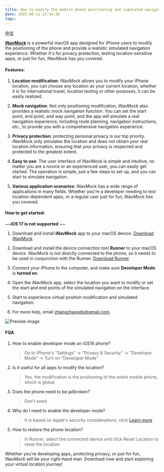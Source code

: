 ```yaml
---
title: How to modify the mobile phone positioning and simulated navigation on the iPhone?
date: 2023-08-11 23:34:28
tags:
---
```


[中文](https://zhangzhaopds.cn/blogs/2023/08/11/LocationSimulator/)

**[iNavMock](https://apps.apple.com/app/id6459020120)** is a powerful macOS app designed for iPhone users to modify the positioning of the phone and provide a realistic simulated navigation experience. Whether it's for privacy protection, testing location-sensitive apps, or just for fun, iNavMock has you covered.

#### Features:

1. **Location modification**: iNavMock allows you to modify your iPhone location, you can choose any location as your current location, whether it is for international travel, location testing or other purposes, it can be easily realized.

2. **Mock navigation**: Not only positioning modification, iNavMock also provides a realistic mock navigation function. You can set the start point, end point, and way point, and the app will simulate a real navigation experience, including route planning, navigation instructions, etc., to provide you with a comprehensive navigation experience.

3. **Privacy protection**: protecting personal privacy is our top priority. iNavMock only simulates the location and does not obtain your real location information, ensuring that your privacy is respected and protected to the greatest extent.

4. **Easy to use**: The user interface of iNavMock is simple and intuitive, no matter you are a novice or an experienced user, you can easily get started. The operation is simple, just a few steps to set up, and you can start to simulate navigation.

5. **Various application scenarios**: iNavMock has a wide range of applications in many fields. Whether you're a developer needing to test location-dependent apps, or a regular user just for fun, iNavMock has you covered.

#### How to get started:

~~**iOS 17 is not supported** ~~

1. Download and install **iNavMock** app to your macOS device. [Download iNavMock](https://apps.apple.com/app/id6459020120)

2. Download and install the device connection tool **Runner** to your macOS device. iNavMock is not directly connected to the phone, so it needs to be used in conjunction with the Runner. [Download Runner](https://zhangzhaopds.oss-cn-beijing.aliyuncs.com/Runner.dmg)

3. Connect your iPhone to the computer, and make sure **Developer Mode** is **turned on**.

4. Open the iNavMock app, select the location you want to modify or set the start and end points of the simulated navigation on the interface.

5. Start to experience virtual position modification and simulated navigation.
   
6. For more help, email zhangzhaopds@gmail.com.

![Preview image](https://zhangzhaopds.oss-cn-beijing.aliyuncs.com/images/iNavMock_en.png)

#### FQA
1. How to enable developer mode on iOS16 phone?
    > Go to iPhone's "Settings" -> "Privacy & Security" -> "Developer Mode" -> Turn on "Developer Mode"
2. Is it useful for all apps to modify the location?
    > Yes, the modification is the positioning of the entire mobile phone, which is global
3. Does the phone need to be jailbroken?
    > Don't need
4. Why do I need to enable the developer mode?
     > It is based on Apple's security considerations, click [Learn more](https://developer.apple.com/documentation/xcode/enabling-developer-mode-on-a-device)
5. How to restore the phone location?
    > In Runner, select the connected device and click Reset Location to reset the location

Whether you're developing apps, protecting privacy, or just for fun, iNavMock will be your right-hand man. Download now and start exploring your virtual location journey!